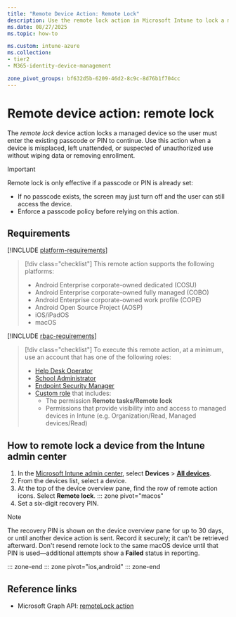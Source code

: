 ```yaml
---
title: "Remote Device Action: Remote Lock"
description: Use the remote lock action in Microsoft Intune to lock a managed device that has a passcode or PIN.
ms.date: 08/27/2025
ms.topic: how-to

ms.custom: intune-azure
ms.collection:
- tier2
- M365-identity-device-management

zone_pivot_groups: bf632d5b-6209-46d2-8c9c-8d76b1f704cc
---
```


# Remote device action: remote lock

The *remote lock* device action locks a managed device so the user must enter the existing passcode or PIN to continue. Use this action when a device is misplaced, left unattended, or suspected of unauthorized use without wiping data or removing enrollment.

> [!IMPORTANT]
> Remote lock is only effective if a passcode or PIN is already set:
> - If no passcode exists, the screen may just turn off and the user can still access the device.
> - Enforce a passcode policy before relying on this action.

## Requirements

[!INCLUDE [platform-requirements](../includes/h3/platform-requirements.md)]

> [!div class="checklist"]
> This remote action supports the following platforms:
> - Android Enterprise corporate-owned dedicated (COSU)
> - Android Enterprise corporate-owned fully managed (COBO)
> - Android Enterprise corporate-owned work profile (COPE)
> - Android Open Source Project (AOSP)
> - iOS/iPadOS
> - macOS

[!INCLUDE [rbac-requirements](../includes/h3/rbac-requirements.md)]

> [!div class="checklist"]
> To execute this remote action, at a minimum, use an account that has one of the following roles:
>
> - [Help Desk Operator][INT-R1]
> - [School Administrator][INT-R2]
> - [Endpoint Security Manager][INT-R4]
> - [Custom role][INT-RC] that includes:
>   - The permission **Remote tasks/Remote lock**
>   - Permissions that provide visibility into and access to managed devices in Intune (e.g. Organization/Read, Managed devices/Read)

## How to remote lock a device from the Intune admin center

1. In the [Microsoft Intune admin center][INT-AC], select **Devices** > [**All devices**][INT-ALLD].
1. From the devices list, select a device.
1. At the top of the device overview pane, find the row of remote action icons. Select **Remote lock**.
::: zone pivot="macos"
3. Set a six-digit recovery PIN.

> [!NOTE]
> The recovery PIN is shown on the device overview pane for up to 30 days, or until another device action is sent. Record it securely; it can't be retrieved afterward. Don't resend remote lock to the same macOS device until that PIN is used—additional attempts show a **Failed** status in reporting.

::: zone-end
::: zone pivot="ios,android"
::: zone-end

## Reference links

- Microsoft Graph API: [remoteLock action][GRAPH-1]

<!--links-->

[INT-AC]: https://go.microsoft.com/fwlink/?linkid=2109431
[INT-ALLD]: https://go.microsoft.com/fwlink/?linkid=2333814

[INT-RC]: /intune/intune-service/fundamentals/create-custom-role
[INT-R1]: /intune/intune-service/fundamentals/role-based-access-control-reference#help-desk-operator
[INT-R2]: /intune/intune-service/fundamentals/role-based-access-control-reference#school-administrator
[INT-R4]: /intune/intune-service/fundamentals/role-based-access-control-reference#endpoint-security-manager

<!-- API links -->

[GRAPH-1]: /graph/api/intune-devices-manageddevice-remotelock
